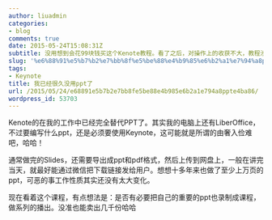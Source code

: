 ```yaml
---
author: liuadmin
categories:
- blog
comments: true
date: 2015-05-24T15:08:31Z
subtitle: 没用想到会花99块钱买这个Kenote教程。看了之后，对操作上的收获不大，教程涉及到的很多功能操作都已经会用了。需要提高的还是审美和构思；美观的设计是配合缜密的思维的；空洞的内容永远也无法实现完美的演讲和沟通。不过课程内容还是可以，在淘宝教育上可以买到。
slug: '%e6%88%91%e5%b7%b2%e7%bb%8f%e5%be%88%e4%b9%85%e6%b2%a1%e7%94%a8ppt%e4%ba%86'
tags:
- Keynote
title: 我已经很久没用ppt了
url: /2015/05/24/e68891e5b7b2e7bb8fe5be88e4b985e6b2a1e794a8ppte4ba86/
wordpress_id: 53703
---
```


Kenote的在我的工作中已经完全替代PPT了。其实我的电脑上还有LiberOffice，不过要编写什么ppt，还是必须要使用Keynote，这可能就是所谓的由奢入俭难吧，哈哈！

通常做完的Slides，还需要导出成ppt和pdf格式，然后上传到网盘上，一般在讲完当天，就最好能通过微信把下载链接发给用户。想想十多年来也做了至少上万页的ppt，可恶的事工作性质其实还没有太大变化。

现在看着这个课程，有点想法是：是否有必要把自己的重要的ppt也录制成课程，做系列的播出。没准也能卖出几千份哈哈
